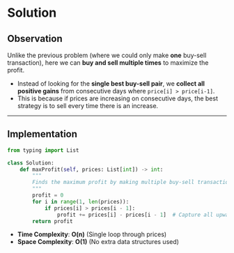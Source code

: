 # Solution  

## Observation  

Unlike the previous problem (where we could only make **one** buy-sell transaction), here we can **buy and sell multiple times** to maximize the profit.  

- Instead of looking for the **single best buy-sell pair**, we **collect all positive gains** from consecutive days where `price[i] > price[i-1]`.  
- This is because if prices are increasing on consecutive days, the best strategy is to sell every time there is an increase.

---

## Implementation  

```python
from typing import List

class Solution:
    def maxProfit(self, prices: List[int]) -> int:
        """
        Finds the maximum profit by making multiple buy-sell transactions.
        """
        profit = 0
        for i in range(1, len(prices)):
            if prices[i] > prices[i - 1]:  
                profit += prices[i] - prices[i - 1]  # Capture all upward movements
        return profit
```

- **Time Complexity**: **O(n)** (Single loop through prices)  
- **Space Complexity**: **O(1)** (No extra data structures used)  
